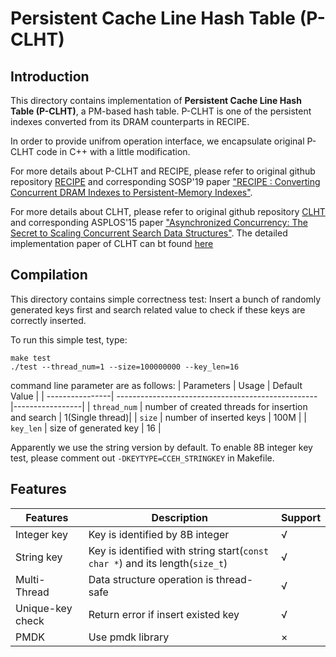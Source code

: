 # Persistent Cache Line Hash Table (P-CLHT)
## Introduction
This directory contains implementation of **Persistent Cache Line Hash Table (P-CLHT)**, a PM-based hash table. P-CLHT is one of the persistent indexes converted from its DRAM counterparts in RECIPE.

In order to provide unifrom operation interface, we encapsulate original P-CLHT code in C++ with a little modification. 

For more details about P-CLHT and RECIPE, please refer to original github repository [RECIPE](https://github.com/utsaslab/RECIPE) and corresponding SOSP'19 paper ["RECIPE : Converting Concurrent DRAM Indexes to Persistent-Memory Indexes"](https://www.cs.utexas.edu/~vijay/papers/sosp19-recipe.pdf). 

For more details about CLHT, please refer to original github repository [CLHT](https://github.com/LPD-EPFL/CLHT) and corresponding ASPLOS'15 paper ["Asynchronized Concurrency: The Secret to Scaling Concurrent Search Data Structures"](https://dl.acm.org/doi/10.1145/2786763.2694359). The detailed implementation paper of CLHT can bt found [here](https://www.semanticscholar.org/paper/Designing-ASCY-compliant-Concurrent-Search-Data-David-Guerraoui/65ae262a20db5f638fdb0bc57a7227df05e496b0)

## Compilation
This directory contains simple correctness test: Insert a bunch of randomly generated keys first and search related value to check if these keys are correctly inserted.

To run this simple test, type:
```
make test
./test --thread_num=1 --size=100000000 --key_len=16
```
command line parameter are as follows:
| Parameters      | Usage                                              | Default Value   |
| ----------------| -------------------------------------------------- |-----------------|
| ``thread_num``  | number of created threads for insertion and search | 1(Single thread)|
| ``size``        | number of inserted keys                            | 100M            |
| ``key_len``     | size of generated key                              | 16              |

Apparently we use the string version by default. To enable 8B integer key test, please comment out ``-DKEYTYPE=CCEH_STRINGKEY`` in Makefile.

## Features

| Features        |    Description                                                                                     | Support |
|-----------------|----------------------------------------------------------------------------------------------------|---------| 
| Integer key     |    Key is identified by 8B integer                                                                 | √       |
| String  key     |    Key is identified with string start(``const char *``) and its length(``size_t``)                | √       |
| Multi-Thread    |    Data structure operation is thread-safe                                                         | √       |
| Unique-key check|    Return error if insert existed key                                                              | √       |
| PMDK            |    Use pmdk library                                                                                | ×       |